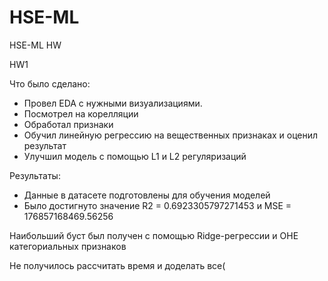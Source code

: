 # HSE-ML
HSE-ML HW

HW1

Что было сделано:

- Провел EDA с нужными визуализациями.
- Посмотрел на корелляции
- Обработал признаки
- Обучил линейную регрессию на вещественных признаках и оценил результат
- Улучшил модель с помощью L1 и L2 регуляризаций

Результаты:

- Данные в датасете подготовлены для обучения моделей
- Было достигнуто значение R2 = 0.6923305797271453 и MSE = 176857168469.56256

Наибольший буст был получен с помощью Ridge-регрессии и OHE категориальных признаков

Не получилось рассчитать время и доделать все(
